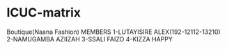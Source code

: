 # ICUC-matrix
Boutique(Naana Fashion)
MEMBERS
1-LUTAYISIRE ALEX(192-12112-13210)
2-NAMUGAMBA AZIIZAH
3-SSALI FAIZO
4-KIZZA HAPPY
